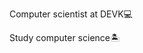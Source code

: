 Computer scientist at DEVK💻

Study computer science🏝

<!---
JustSnapz/JustSnapz is a ✨ special ✨ repository because its `README.md` (this file) appears on your GitHub profile.
You can click the Preview link to take a look at your changes.
--->
